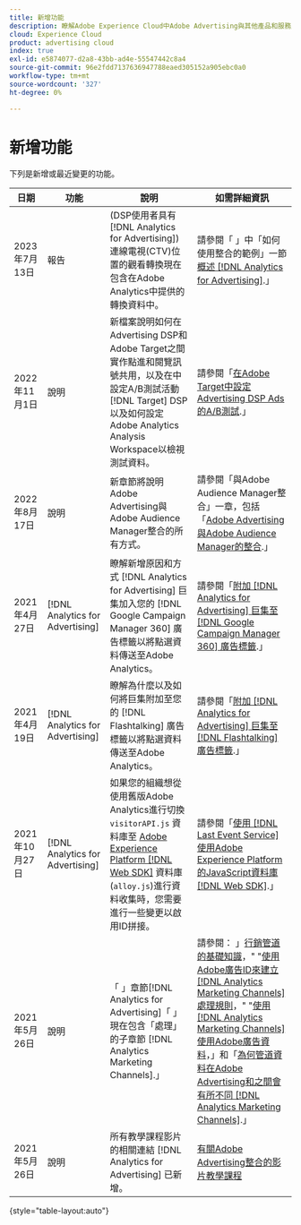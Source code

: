 ```yaml
---
title: 新增功能
description: 瞭解Adobe Experience Cloud中Adobe Advertising與其他產品和服務之間整合的更新。
cloud: Experience Cloud
product: advertising cloud
index: true
exl-id: e5874077-d2a8-43bb-ad4e-55547442c8a4
source-git-commit: 96e2fdd7137636947788eaed305152a905ebc0a0
workflow-type: tm+mt
source-wordcount: '327'
ht-degree: 0%

---
```


# 新增功能

下列是新增或最近變更的功能。

| 日期 | 功能 | 說明 | 如需詳細資訊 |
| ---- | ------- | ----------- | -------------------- |
| 2023年7月13日 | 報告 | (DSP使用者具有 [!DNL Analytics for Advertising])連線電視(CTV)位置的觀看轉換現在包含在Adobe Analytics中提供的轉換資料中。 | 請參閱「 」中「如何使用整合的範例」一節[概述 [!DNL Analytics for Advertising]](/help/integrations/analytics/overview.md#integration-examples).」 |
| 2022年11月1日 | 說明 | 新檔案說明如何在Advertising DSP和Adobe Target之間實作點進和閱覽訊號共用，以及在中設定A/B測試活動 [!DNL Target] DSP以及如何設定Adobe Analytics Analysis Workspace以檢視測試資料。 | 請參閱「[在Adobe Target中設定Advertising DSP Ads的A/B測試](/help/integrations/target/overview-ab-tests.md).」 |
| 2022年8月17日 | 說明 | 新章節將說明Adobe Advertising與Adobe Audience Manager整合的所有方式。 | 請參閱「與Adobe Audience Manager整合」一章，包括「[Adobe Advertising與Adobe Audience Manager的整合](/help/integrations/audience-manager/overview.md).」 |
| 2021年4月27日 | [!DNL Analytics for Advertising] | 瞭解新增原因和方式 [!DNL Analytics for Advertising] 巨集加入您的 [!DNL Google Campaign Manager 360] 廣告標籤以將點選資料傳送至Adobe Analytics。 | 請參閱「[附加 [!DNL Analytics for Advertising] 巨集至 [!DNL Google Campaign Manager 360] 廣告標籤](/help/integrations/analytics/macros-google-campaign-manager.md).」 |
| 2021年4月19日 | [!DNL Analytics for Advertising] | 瞭解為什麼以及如何將巨集附加至您的 [!DNL Flashtalking] 廣告標籤以將點選資料傳送至Adobe Analytics。 | 請參閱「[附加 [!DNL Analytics for Advertising] 巨集至 [!DNL Flashtalking] 廣告標籤](/help/integrations/analytics/macros-flashtalking.md).」 |
| 2021年10月27日 | [!DNL Analytics for Advertising] | 如果您的組織想從使用舊版Adobe Analytics進行切換 `visitorAPI.js` 資料庫至 [Adobe Experience Platform [!DNL Web SDK]](https://experienceleague.adobe.com/docs/experience-platform/edge/home.html) 資料庫(`alloy.js`)進行資料收集時，您需要進行一些變更以啟用ID拼接。 | 請參閱「[使用 [!DNL Last Event Service] 使用Adobe Experience Platform的JavaScript資料庫 [!DNL Web SDK]](/help/integrations/analytics/web-sdk.md).」 |
| 2021年5月26日 | 說明 | 「 」章節[!DNL Analytics for Advertising]「 」現在包含「處理」的子章節 [!DNL Analytics Marketing Channels].」 | 請參閱： 」[行銷管道的基礎知識](/help/integrations/analytics/marketing-channels/mc-overview.md)，&quot; &quot;[使用Adobe廣告ID來建立 [!DNL Analytics Marketing Channels] 處理規則](/help/integrations/analytics/marketing-channels/mc-ids.md)，&quot; &quot;[使用 [!DNL Analytics Marketing Channels] 使用Adobe廣告資料](/help/integrations/analytics/marketing-channels/mc-ac-data.md)，」和「[為何管道資料在Adobe Advertising和之間會有所不同 [!DNL Analytics Marketing Channels]](/help/integrations/analytics/marketing-channels/mc-data-variances.md).」 |
| 2021年5月26日 | 說明 | 所有教學課程影片的相關連結 [!DNL Analytics for Advertising] 已新增。 | [有關Adobe Advertising整合的影片教學課程](https://experienceleague.adobe.com/docs/advertising-learn/tutorials/overview.html) |

{style="table-layout:auto"}

<!-- At some point, just make this an overview page instead?

Adobe Advertising is integrated with the following Adobe Experience Cloud products:

* [Adobe Analytics](/help/integrations/analytics/overview.md)

* Adobe Audience Manager

* Adobe Campaign (Adobe Advertising Search only)

 -->
